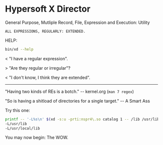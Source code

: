 # Hypersoft X Director

General Purpose, Mutliple Record, File, Expression and Execution: Utility

    ALL EXPRESSIONS, REGULARLY: EXTENDED.

HELP:
```sh
bin/xd --help
```

\< "I have a regular expression".

\> "Are they regular or irregular"?

\< "I don't know, I think they are extended".

--------------------------------------------------------------------------------

"Having two kinds of REs is a botch." -- kernel.org (`man 7 regex`)

"So is having a shitload of directories for a single target." -- A Smart Ass

Try this one:

```sh
printf -- '-L%s\n' $(xd -s:u -prti:nspr4\.so catalog 1 -- /lib /usr/lib /usr/local/lib)
-L/usr/lib
-L/usr/local/lib
```

You may now begin: The WOW.
